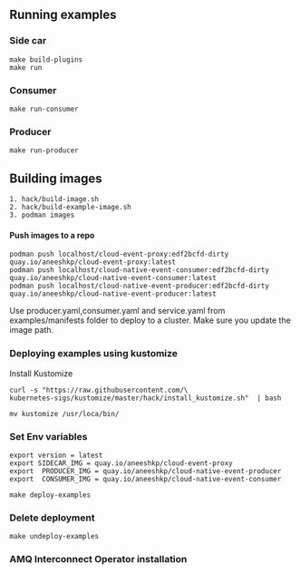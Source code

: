 ## Running examples

### Side car
```shell
make build-plugins
make run
```
### Consumer
```shell
make run-consumer
```
### Producer
```shell
make run-producer
```

## Building images 
```shell
1. hack/build-image.sh
2. hack/build-example-image.sh
3. podman images
```
#### Push images to a repo

```shell
podman push localhost/cloud-event-proxy:edf2bcfd-dirty quay.io/aneeshkp/cloud-event-proxy:latest
podman push localhost/cloud-native-event-consumer:edf2bcfd-dirty quay.io/aneeshkp/cloud-native-event-consumer:latest
podman push localhost/cloud-native-event-producer:edf2bcfd-dirty quay.io/aneeshkp/cloud-native-event-producer:latest
```

Use producer.yaml,consumer.yaml and service.yaml from examples/manifests folder to deploy to a cluster.
Make sure you update the image path.


### Deploying examples using kustomize

Install Kustomize
```shell
curl -s "https://raw.githubusercontent.com/\
kubernetes-sigs/kustomize/master/hack/install_kustomize.sh"  | bash
 
mv kustomize /usr/loca/bin/

```
### Set Env variables
```shell
export version = latest 
export SIDECAR_IMG = quay.io/aneeshkp/cloud-event-proxy
export  PRODUCER_IMG = quay.io/aneeshkp/cloud-native-event-producer
export  CONSUMER_IMG = quay.io/aneeshkp/cloud-native-event-consumer
```

```shell
make deploy-examples
```


### Delete deployment
```shell
make undeploy-examples
```

### AMQ Interconnect Operator installation

